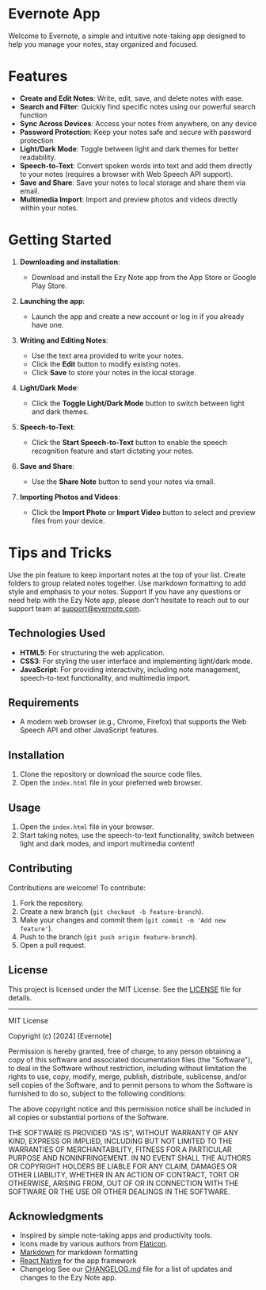 # Evernote App
Welcome to Evernote, a simple and intuitive note-taking app designed to help you manage your notes, stay organized and focused.

# Features
- **Create and Edit Notes**: Write, edit, save, and delete notes with ease.
- **Search and Filter**: Quickly find specific notes using our powerful search function
- **Sync Across Devices**: Access your notes from anywhere, on any device
- **Password Protection**: Keep your notes safe and secure with password protection
- **Light/Dark Mode**: Toggle between light and dark themes for better readability.
- **Speech-to-Text**: Convert spoken words into text and add them directly to your notes (requires a browser with Web Speech API support).
- **Save and Share**: Save your notes to local storage and share them via email.
- **Multimedia Import**: Import and preview photos and videos directly within your notes.

# Getting Started
1. **Downloading and installation**:  
   - Download and install the Ezy Note app from the App Store or Google Play Store.
2. **Launching the app**: 
   - Launch the app and create a new account or log in if you already have one.
3. **Writing and Editing Notes**:  
   - Use the text area provided to write your notes.  
   - Click the **Edit** button to modify existing notes.  
   - Click **Save** to store your notes in the local storage.

4. **Light/Dark Mode**:  
   - Click the **Toggle Light/Dark Mode** button to switch between light and dark themes.

5. **Speech-to-Text**:  
   - Click the **Start Speech-to-Text** button to enable the speech recognition feature and start dictating your notes.

6. **Save and Share**:  
   - Use the **Share Note** button to send your notes via email.

7. **Importing Photos and Videos**:  
   - Click the **Import Photo** or **Import Video** button to select and preview files from your device.

# Tips and Tricks
Use the pin feature to keep important notes at the top of your list.
Create folders to group related notes together.
Use markdown formatting to add style and emphasis to your notes.
Support
If you have any questions or need help with the Ezy Note app, please don't hesitate to reach out to our support team at [support@evernote.com](mailto:support@evernote.com).

## **Technologies Used**

- **HTML5**: For structuring the web application.
- **CSS3**: For styling the user interface and implementing light/dark mode.
- **JavaScript**: For providing interactivity, including note management, speech-to-text functionality, and multimedia import.

## **Requirements**

- A modern web browser (e.g., Chrome, Firefox) that supports the Web Speech API and other JavaScript features.

## **Installation**

1. Clone the repository or download the source code files.
2. Open the `index.html` file in your preferred web browser.

## **Usage**

1. Open the `index.html` file in your browser.
2. Start taking notes, use the speech-to-text functionality, switch between light and dark modes, and import multimedia content!

## **Contributing**

Contributions are welcome! To contribute:

1. Fork the repository.
2. Create a new branch (`git checkout -b feature-branch`).
3. Make your changes and commit them (`git commit -m 'Add new feature'`).
4. Push to the branch (`git push origin feature-branch`).
5. Open a pull request.

## **License**

This project is licensed under the MIT License. See the [LICENSE](LICENSE) file for details.

---

MIT License

Copyright (c) [2024] [Evernote]

Permission is hereby granted, free of charge, to any person obtaining a copy
of this software and associated documentation files (the "Software"), to deal
in the Software without restriction, including without limitation the rights
to use, copy, modify, merge, publish, distribute, sublicense, and/or sell
copies of the Software, and to permit persons to whom the Software is
furnished to do so, subject to the following conditions:

The above copyright notice and this permission notice shall be included in all
copies or substantial portions of the Software.

THE SOFTWARE IS PROVIDED "AS IS", WITHOUT WARRANTY OF ANY KIND, EXPRESS OR
IMPLIED, INCLUDING BUT NOT LIMITED TO THE WARRANTIES OF MERCHANTABILITY,
FITNESS FOR A PARTICULAR PURPOSE AND NONINFRINGEMENT. IN NO EVENT SHALL THE
AUTHORS OR COPYRIGHT HOLDERS BE LIABLE FOR ANY CLAIM, DAMAGES OR OTHER
LIABILITY, WHETHER IN AN ACTION OF CONTRACT, TORT OR OTHERWISE, ARISING FROM,
OUT OF OR IN CONNECTION WITH THE SOFTWARE OR THE USE OR OTHER DEALINGS IN THE
SOFTWARE.

## **Acknowledgments**
- Inspired by simple note-taking apps and productivity tools.
- Icons made by various authors from [Flaticon](https://www.flaticon.com).
- [Markdown](https://github.com/markdown/markdown) for markdown formatting
- [React Native](https://github.com/facebook/react-native) for the app framework
- Changelog
  See our [CHANGELOG.md](CHANGELOG.md) file for a list of updates and changes to the Ezy Note app.